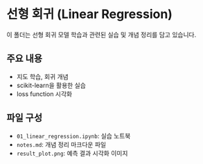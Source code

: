 # 선형 회귀 (Linear Regression)

이 폴더는 선형 회귀 모델 학습과 관련된 실습 및 개념 정리를 담고 있습니다.

## 주요 내용
- 지도 학습, 회귀 개념
- scikit-learn을 활용한 실습
- loss function 시각화

## 파일 구성
- `01_linear_regression.ipynb`: 실습 노트북
- `notes.md`: 개념 정리 마크다운 파일
- `result_plot.png`: 예측 결과 시각화 이미지